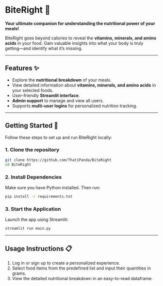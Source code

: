 # BiteRight 🍎

**Your ultimate companion for understanding the nutritional power of your meals!**  

BiteRight goes beyond calories to reveal the **vitamins, minerals, and amino acids** in your food. Gain valuable insights into what your body is truly getting—and identify what it’s missing.

---

## Features ✨
- Explore the **nutritional breakdown** of your meals.
- View detailed information about **vitamins, minerals, and amino acids** in your selected foods.
- User-friendly **Streamlit interface**.
- **Admin support** to manage and view all users.
- Supports **multi-user logins** for personalized nutrition tracking.

---

## Getting Started 🚀

Follow these steps to set up and run BiteRight locally:

### 1. Clone the repository  
```bash
git clone https://github.com/That1Panda/BiteRight
cd BiteRight
```

### 2. Install Dependencies  
Make sure you have Python installed. Then run:  
```bash
pip install -r requirements.txt
```

### 3. Start the Application  
Launch the app using Streamlit:  
```bash
streamlit run main.py
```

---

## Usage Instructions 📋

1. Log in or sign up to create a personalized experience.
2. Select food items from the predefined list and input their quantities in grams.
3. View the detailed nutritional breakdown in an easy-to-read dataframe.
